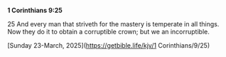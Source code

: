 **1 Corinthians 9:25**

25 And every man that striveth for the mastery is temperate in all things. Now they do it to obtain a corruptible crown; but we an incorruptible.

[Sunday 23-March, 2025](https://getbible.life/kjv/1 Corinthians/9/25)
